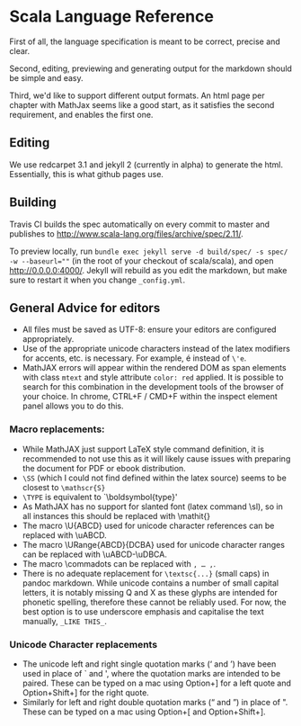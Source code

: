 # Scala Language Reference

First of all, the language specification is meant to be correct, precise and clear.

Second, editing, previewing and generating output for the markdown should be simple and easy.

Third, we'd like to support different output formats. An html page per chapter with MathJax seems like a good start, as it satisfies the second requirement, and enables the first one.

## Editing

We use redcarpet 3.1 and jekyll 2 (currently in alpha) to generate the html. Essentially, this is what github pages use.

## Building

Travis CI builds the spec automatically on every commit to master and publishes to http://www.scala-lang.org/files/archive/spec/2.11/. 

To preview locally, run `bundle exec jekyll serve -d build/spec/ -s spec/ -w --baseurl=""` (in the root of your checkout of scala/scala),
and open http://0.0.0.0:4000/. Jekyll will rebuild as you edit the markdown, but make sure to restart it when you change `_config.yml`.


## General Advice for editors

- All files must be saved as UTF-8: ensure your editors are configured appropriately.
- Use of the appropriate unicode characters instead of the latex modifiers for accents, etc. is necessary. For example, é instead of `\'e`.
- MathJAX errors  will appear within the  rendered DOM as span  elements with class `mtext` and style attribute `color: red` applied. It is  possible to search for this combination in the development  tools of the browser of your choice. In chrome, CTRL+F / CMD+F within the inspect element panel allows you to do this.


### Macro replacements:

- While  MathJAX just  support LaTeX style  command definition,  it is recommended  to not use  this as  it will likely cause issues with preparing the document for PDF or ebook distribution.
- `\SS` (which I could not find defined within the latex source) seems to be closest to `\mathscr{S}`
- `\TYPE` is equivalent to `\boldsymbol{type}'
- As MathJAX has  no support for slanted font (latex  command \sl), so in all instances  this should be replaced with \mathit{}
- The macro \U{ABCD} used for unicode character references can be replaced with \\uABCD.
- The macro \URange{ABCD}{DCBA} used for unicode character ranges can be replaced with \\uABCD-\\uDBCA.
- The macro \commadots can be replaced with ` , … , `.
- There is no adequate replacement for `\textsc{...}`  (small caps) in pandoc markdown. While unicode contains a number of  small capital  letters, it  is notably  missing Q and  X as  these glyphs  are intended  for phonetic spelling, therefore these  cannot be reliably used. For now,  the best option is to use  underscore emphasis and capitalise the text manually, `_LIKE THIS_`.


### Unicode Character replacements

- The unicode  left and right single  quotation marks (‘ and  ’) have been used in  place of ` and  ', where the quotation marks  are intended to  be paired. These can  be typed on  a mac using  Option+] for a left  quote and Option+Shift+] for the right quote.
- Similarly for left and right double quotation marks (“ and ”) in place of ". These can be typed on a mac using Option+[ and Option+Shift+].
